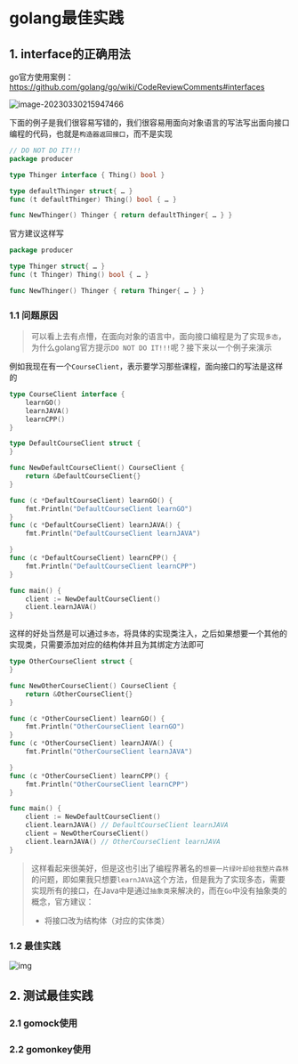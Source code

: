 # golang最佳实践

## 1. interface的正确用法

go官方使用案例：https://github.com/golang/go/wiki/CodeReviewComments#interfaces

![image-20230330215947466](https://cdn.fengxianhub.top/resources-master/202303302159754.png)

下面的例子是我们很容易写错的，我们很容易用面向对象语言的写法写出面向接口编程的代码，也就是`构造器返回接口`，而不是实现

```go
// DO NOT DO IT!!!
package producer

type Thinger interface { Thing() bool }

type defaultThinger struct{ … }
func (t defaultThinger) Thing() bool { … }

func NewThinger() Thinger { return defaultThinger{ … } }
```

官方建议这样写

```go
package producer

type Thinger struct{ … }
func (t Thinger) Thing() bool { … }

func NewThinger() Thinger { return Thinger{ … } }
```

### 1.1 问题原因

>可以看上去有点懵，在面向对象的语言中，面向接口编程是为了实现`多态`，为什么golang官方提示`DO NOT DO IT!!!`呢？接下来以一个例子来演示

例如我现在有一个`CourseClient`，表示要学习那些课程，面向接口的写法是这样的

```go
type CourseClient interface {
	learnGO()
	learnJAVA()
	learnCPP()
}

type DefaultCourseClient struct {
}

func NewDefaultCourseClient() CourseClient {
	return &DefaultCourseClient{}
}

func (c *DefaultCourseClient) learnGO() {
	fmt.Println("DefaultCourseClient learnGO")
}
func (c *DefaultCourseClient) learnJAVA() {
	fmt.Println("DefaultCourseClient learnJAVA")

}
func (c *DefaultCourseClient) learnCPP() {
	fmt.Println("DefaultCourseClient learnCPP")
}

func main() {
	client := NewDefaultCourseClient()
	client.learnJAVA()
}

```

这样的好处当然是可以通过`多态`，将具体的实现类注入，之后如果想要一个其他的实现类，只需要添加对应的结构体并且为其绑定方法即可

```go
type OtherCourseClient struct {
}

func NewOtherCourseClient() CourseClient {
	return &OtherCourseClient{}
}

func (c *OtherCourseClient) learnGO() {
	fmt.Println("OtherCourseClient learnGO")
}
func (c *OtherCourseClient) learnJAVA() {
	fmt.Println("OtherCourseClient learnJAVA")

}
func (c *OtherCourseClient) learnCPP() {
	fmt.Println("OtherCourseClient learnCPP")
}

func main() {
	client := NewDefaultCourseClient()
	client.learnJAVA() // DefaultCourseClient learnJAVA
	client = NewOtherCourseClient()
	client.learnJAVA() // OtherCourseClient learnJAVA
}
```

>这样看起来很美好，但是这也引出了编程界著名的`想要一片绿叶却给我整片森林`的问题，即如果我只想要`learnJAVA`这个方法，但是我为了实现多态，需要实现所有的接口，在Java中是通过`抽象类`来解决的，而在`Go`中没有抽象类的概念，官方建议：
>
>- 将接口改为结构体（对应的实体类）



### 1.2 最佳实践

![img](https://cdn.fengxianhub.top/resources-master/202303310041136.avif)

## 2. 测试最佳实践

### 2.1 gomock使用



### 2.2 gomonkey使用





